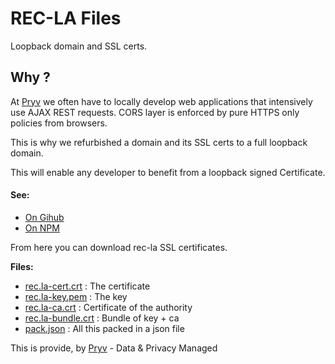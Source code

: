 # REC-LA Files

Loopback domain and SSL certs. 

## Why ?

At [Pryv](http://pryv.com) we often have to locally develop web applications that intensively use AJAX REST requests. CORS layer is enforced by pure HTTPS only policies from browsers.

This is why we refurbished a domain and its SSL certs to a full loopback domain.

This will enable any developer to benefit from a loopback signed Certificate.

#### See:

- [On Gihub](https://github.com/pryv/rec-la)
- [On NPM](https://www.npmjs.com/package/rec-la)

From here you can download rec-la SSL certificates.

**Files:** 

- [rec.la-cert.crt](rec.la-cert.crt) : The certificate
- [rec.la-key.pem](rec.la-key.pem) : The key
- [rec.la-ca.crt](rec.la-ca.crt) : Certificate of the authority
- [rec.la-bundle.crt](rec.la-bundle.crt) : Bundle of key + ca
- [pack.json](pack.json) : All this packed in a json file 

This is provide, by [Pryv](https://www.pryv.com) -  Data & Privacy Managed